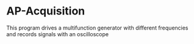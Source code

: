 # AP-Acquisition
This program drives a multifunction generator with different frequencies and records signals with an oscilloscope
